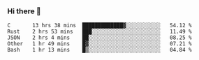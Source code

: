 ### Hi there 👋

<!--
**WShiBin/WShiBin** is a ✨ _special_ ✨ repository because its `README.md` (this file) appears on your GitHub profile.

Here are some ideas to get you started:

- 🔭 I’m currently working on ...
- 🌱 I’m currently learning ...
- 👯 I’m looking to collaborate on ...
- 🤔 I’m looking for help with ...
- 💬 Ask me about ...
- 📫 How to reach me: ...
- 😄 Pronouns: ...
- ⚡ Fun fact: ...
-->

<!--START_SECTION:waka-->
```text
C       13 hrs 38 mins  █████████████▓░░░░░░░░░░░   54.12 % 
Rust    2 hrs 53 mins   ███░░░░░░░░░░░░░░░░░░░░░░   11.49 % 
JSON    2 hrs 4 mins    ██░░░░░░░░░░░░░░░░░░░░░░░   08.25 % 
Other   1 hr 49 mins    █▓░░░░░░░░░░░░░░░░░░░░░░░   07.21 % 
Bash    1 hr 13 mins    █▒░░░░░░░░░░░░░░░░░░░░░░░   04.84 % 
```
<!--END_SECTION:waka-->
